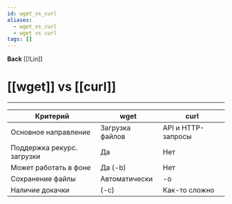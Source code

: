 ```yaml
---
id: wget_vs_curl
aliases:
  - wget_vs_curl
  - wget vs curl
tags: []
---
```

**Back**
    [[!Lin]]

# [[wget]] vs [[curl]]
---
  | Критерий                    | wget            | curl               |
  |-----------------------------|-----------------|--------------------|
  | Основное направление        | Загрузка файлов | API и HTTP-запросы |
  | Поддержка  рекурс. загрузки | Да              | Нет                |
  | Может работать в фоне       | Да (-b)         | Нет                |
  | Сохранение файлы            | Автоматически   | -o                 |
  | Наличие докачки             | (-с)            | Как-то сложно      |
